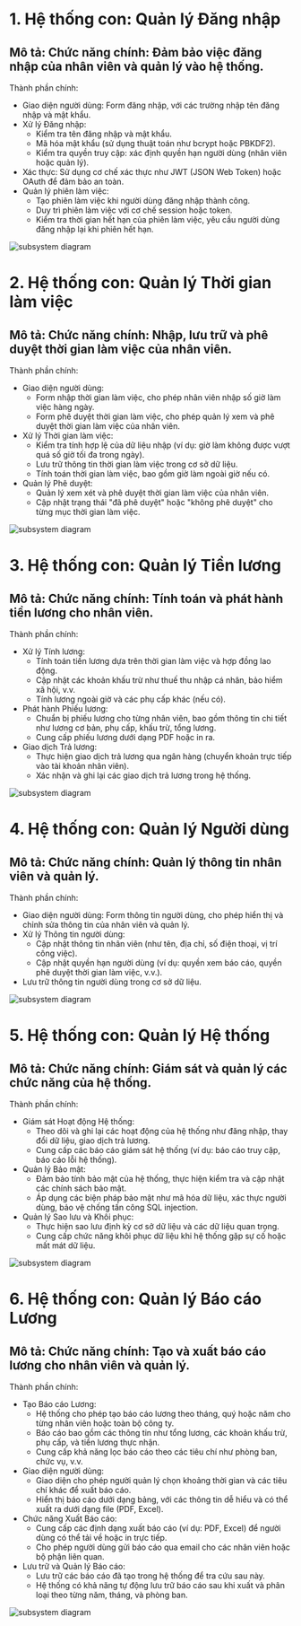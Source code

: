 # 1. Hệ thống con: Quản lý Đăng nhập #
## Mô tả: Chức năng chính: Đảm bảo việc đăng nhập của nhân viên và quản lý vào hệ thống. ##


Thành phần chính:
- Giao diện người dùng: Form đăng nhập, với các trường nhập tên đăng nhập và mật khẩu.
- Xử lý Đăng nhập:  
  - Kiểm tra tên đăng nhập và mật khẩu.
  - Mã hóa mật khẩu (sử dụng thuật toán như bcrypt hoặc PBKDF2).
  - Kiểm tra quyền truy cập: xác định quyền hạn người dùng (nhân viên hoặc quản lý).
- Xác thực: Sử dụng cơ chế xác thực như JWT (JSON Web Token) hoặc OAuth để đảm bảo an toàn.
- Quản lý phiên làm việc:  
  - Tạo phiên làm việc khi người dùng đăng nhập thành công.
  - Duy trì phiên làm việc với cơ chế session hoặc token.
  - Kiểm tra thời gian hết hạn của phiên làm việc, yêu cầu người dùng đăng nhập lại khi phiên hết hạn.

![subsystem diagram](https://www.planttext.com/api/plantuml/png/UhzxlqDnIM9HIMbk3bT1Od9sOdggWb9WwSDTY_CKSWxlLJWouKXpNhf2NiR3NMiBb1IgkHGKadCIYuiLbDpoYt8LZan4baP8HZpSlHQNVWK5NGNlp8UxctCLIeeI5KeEhyf3DKUXxF02XLmWgqGX6oYmiXIgoVVmOeMCmviJiSaX6LXOMlbmTsCUa5rQgP0CCX2efXRXDYJV5MHaWcpFERmWLw4CQ49xCiA98GztBSp7eW8gxG8qlAJey1hiAcgvQhaSKlDIGC4A0000__y30000)

# 2. Hệ thống con: Quản lý Thời gian làm việc #
## Mô tả: Chức năng chính: Nhập, lưu trữ và phê duyệt thời gian làm việc của nhân viên. ##

Thành phần chính:
- Giao diện người dùng:
  - Form nhập thời gian làm việc, cho phép nhân viên nhập số giờ làm việc hàng ngày.
  - Form phê duyệt thời gian làm việc, cho phép quản lý xem và phê duyệt thời gian làm việc của nhân viên.
- Xử lý Thời gian làm việc:  
  - Kiểm tra tính hợp lệ của dữ liệu nhập (ví dụ: giờ làm không được vượt quá số giờ tối đa trong ngày).
  - Lưu trữ thông tin thời gian làm việc trong cơ sở dữ liệu.
  - Tính toán thời gian làm việc, bao gồm giờ làm ngoài giờ nếu có.
- Quản lý Phê duyệt:  
  - Quản lý xem xét và phê duyệt thời gian làm việc của nhân viên.
  - Cập nhật trạng thái "đã phê duyệt" hoặc "không phê duyệt" cho từng mục thời gian làm việc.

![subsystem diagram](https://www.planttext.com/api/plantuml/png/X90n2i9044NxdEAJNho2bOqM2XQsImp9OdODoKGKIMLXxG44mKebQ67b8XOBtcDFu1LSHNIniHpc_PatSrVNHauieq8aNig28Oj2-Dt2d3SIYRwW5nkrueWuUzPhWJ4tQX7uc7b0aB0yXzySPG8oDkSg1Nrv_qlqZQh-ZmDgQDbwBa0P0-bAnh21JOh4Kc-YVJiMjc_KmIxJ9nc1kBIzyaSeZVKEWs9ga-IeEBTrNE9Zq0y59dfBxYckwnjpmtKoQe_0yal-CYczHYW7pvy-0000__y30000)

# 3. Hệ thống con: Quản lý Tiền lương #
## Mô tả: Chức năng chính: Tính toán và phát hành tiền lương cho nhân viên. ##

Thành phần chính:
- Xử lý Tính lương:  
  - Tính toán tiền lương dựa trên thời gian làm việc và hợp đồng lao động.
  - Cập nhật các khoản khấu trừ như thuế thu nhập cá nhân, bảo hiểm xã hội, v.v.
  - Tính lương ngoài giờ và các phụ cấp khác (nếu có).
- Phát hành Phiếu lương:  
  - Chuẩn bị phiếu lương cho từng nhân viên, bao gồm thông tin chi tiết như lương cơ bản, phụ cấp, khấu trừ, tổng lương.
  - Cung cấp phiếu lương dưới dạng PDF hoặc in ra.
- Giao dịch Trả lương:  
  - Thực hiện giao dịch trả lương qua ngân hàng (chuyển khoản trực tiếp vào tài khoản nhân viên).
  - Xác nhận và ghi lại các giao dịch trả lương trong hệ thống.

![subsystem diagram](https://www.planttext.com/api/plantuml/png/Z94nQiD044LxdUAZFdSmf73hW8kq6zdiYiXZ8Qq2mRX8vSALSMsmOaA8mP10AYr1nGRVOqwGAsHa6un88Ec6vR_z_yzykRgJMvNPOfG4gOfkbHuYl2gusX0I_u5-pEv1nlthlYGTOX80KQBo7E4rkzrHutTasXBWulHinxua3DYzATZCRmbQlbm9k1xXJiPPz8VUiDka-5omMv8MxVGSeMTyQM7yMi2UYRcgYvyvBetKUI7Si9l36lzE6ZOcf6tWfEvAgxXng-g3zKmGTWjX1E7gYTe9kh4QDsddaK4_axNztr-VqPRtlTyMYBXwBdwDGTe_qg7pSHdJe3EaGNE_Rm000F__0m00)

# 4. Hệ thống con: Quản lý Người dùng #
## Mô tả: Chức năng chính: Quản lý thông tin nhân viên và quản lý. ##

Thành phần chính:
- Giao diện người dùng: Form thông tin người dùng, cho phép hiển thị và chỉnh sửa thông tin của nhân viên và quản lý.
- Xử lý Thông tin người dùng:  
  - Cập nhật thông tin nhân viên (như tên, địa chỉ, số điện thoại, vị trí công việc).
  - Cập nhật quyền hạn người dùng (ví dụ: quyền xem báo cáo, quyền phê duyệt thời gian làm việc, v.v.).
- Lưu trữ thông tin người dùng trong cơ sở dữ liệu.

![subsystem diagram](https://www.planttext.com/api/plantuml/png/UhzxlqDnIM9HIMbk3bT1Od9sOdggWb9WwSDTY_CKSWxlLV1BFxRXuUwvcGefXtVcfIifL7CfA2Jd91ONAoYvvHVbAfHa7DwIbwvGafcda8Ug5A4muk7kjM33Gd0g1fkheA2huFnmrze2XRmC85M2P3XKrkVOXbA5agA7kzUZojLorN8vfEQbW7m10000__y30000)

# 5. Hệ thống con: Quản lý Hệ thống #
## Mô tả: Chức năng chính: Giám sát và quản lý các chức năng của hệ thống. ##

Thành phần chính:
- Giám sát Hoạt động Hệ thống:  
  - Theo dõi và ghi lại các hoạt động của hệ thống như đăng nhập, thay đổi dữ liệu, giao dịch trả lương.
  - Cung cấp các báo cáo giám sát hệ thống (ví dụ: báo cáo truy cập, báo cáo lỗi hệ thống).
- Quản lý Bảo mật:  
  - Đảm bảo tính bảo mật của hệ thống, thực hiện kiểm tra và cập nhật các chính sách bảo mật.
  - Áp dụng các biện pháp bảo mật như mã hóa dữ liệu, xác thực người dùng, bảo vệ chống tấn công SQL injection.
- Quản lý Sao lưu và Khôi phục:  
  - Thực hiện sao lưu định kỳ cơ sở dữ liệu và các dữ liệu quan trọng.
  - Cung cấp chức năng khôi phục dữ liệu khi hệ thống gặp sự cố hoặc mất mát dữ liệu.

![subsystem diagram](https://www.planttext.com/api/plantuml/png/R96nJiCm48RtFCMlxBn31KChTQhW1OmJnLOT9sgSBbKdXWvC7H1YeqAC5PM09HPYCE8zxWbu1IweDAsKoVRTV_g-at_yvw1oOkRgt4Iba5EHfOWdDJLF5YPyO4H-1QV8hsqMOn41qeYgGZpKOPEZ2Xk7KK4D7rzhyWyswna1pd2bqW99UDTG9_5zUwWq3DTxsiiEUYHsphS2EJLRrq4k-5d2ghOAgSBMgbPHAbntyNrshCdVv70pmM1_3nQ-O_lJO3_xKXGmtxiQy_28iGfl6YMFFylEv11fzxXbZIdvrt_oqGGIyYymxBAg_tZBQ93QfFsENm000F__0m00)
# 6. Hệ thống con: Quản lý Báo cáo Lương #
## Mô tả: Chức năng chính: Tạo và xuất báo cáo lương cho nhân viên và quản lý. ##

Thành phần chính:
- Tạo Báo cáo Lương:  
  - Hệ thống cho phép tạo báo cáo lương theo tháng, quý hoặc năm cho từng nhân viên hoặc toàn bộ công ty.
  - Báo cáo bao gồm các thông tin như tổng lương, các khoản khấu trừ, phụ cấp, và tiền lương thực nhận.
  - Cung cấp khả năng lọc báo cáo theo các tiêu chí như phòng ban, chức vụ, v.v.
- Giao diện người dùng:  
  - Giao diện cho phép người quản lý chọn khoảng thời gian và các tiêu chí khác để xuất báo cáo.
  - Hiển thị báo cáo dưới dạng bảng, với các thông tin dễ hiểu và có thể xuất ra dưới dạng file (PDF, Excel).
- Chức năng Xuất Báo cáo:  
  - Cung cấp các định dạng xuất báo cáo (ví dụ: PDF, Excel) để người dùng có thể tải về hoặc in trực tiếp.
  - Cho phép người dùng gửi báo cáo qua email cho các nhân viên hoặc bộ phận liên quan.
- Lưu trữ và Quản lý Báo cáo:  
  - Lưu trữ các báo cáo đã tạo trong hệ thống để tra cứu sau này.
  - Hệ thống có khả năng tự động lưu trữ báo cáo sau khi xuất và phân loại theo từng năm, tháng, và phòng ban.

![subsystem diagram](https://www.planttext.com/api/plantuml/png/UhzxlqDnIM9HIMbk3bT1Od9sOdggWb9WwSDTY_CKSWxlLN0wl31V8Hb8A2bKSoae9ESa5XShA4KytBqMBEtoSFTwXPpCXxlRIz6LAYZeAeGyt3qrBrqXu-7knGKAAGYrK6cuCQXIjGYBGXxk0XgArMIGH19CGk78n8Uxk_Co5B8VxjwCGqb9Hcg-GkNXLQKAoGztBOTOLClba9gN0l8y0000__y30000)
